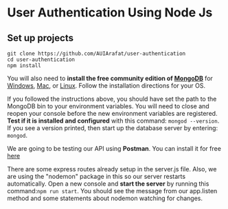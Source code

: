 # User Authentication Using Node Js
## Set up projects
```console
git clone https://github.com/AUIArafat/user-authentication
cd user-authentication
npm install
```

You will also need to **install the free community edition of [MongoDB](https://www.mongodb.com/download-center/community)** for [Windows](https://docs.mongodb.com/manual/tutorial/install-mongodb-on-windows/), [Mac](https://docs.mongodb.com/manual/tutorial/install-mongodb-on-os-x/), or [Linux](https://docs.mongodb.com/manual/administration/install-on-linux/). Follow the installation directions for your OS.

If you followed the instructions above, you should have set the path to the MongoDB bin to your environment variables. You will need to close and reopen your console before the new environment variables are registered. **Test if it is installed and configured** with this command: `mongod --version`. If you see a version printed, then start up the database server by entering: `mongod`.

We are going to be testing our API using **Postman**. You can install it for free [here](https://www.getpostman.com/downloads/)

There are some express routes already setup in the server.js file. Also, we are using the "nodemon" package in this so our server restarts automatically. Open a new console and **start the server** by running this command:`npm run start`. You should see the message from our app.listen method and some statements about nodemon watching for changes. 
